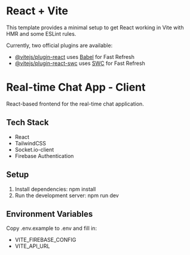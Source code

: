 # React + Vite

This template provides a minimal setup to get React working in Vite with HMR and some ESLint rules.

Currently, two official plugins are available:

- [@vitejs/plugin-react](https://github.com/vitejs/vite-plugin-react/blob/main/packages/plugin-react/README.md) uses [Babel](https://babeljs.io/) for Fast Refresh
- [@vitejs/plugin-react-swc](https://github.com/vitejs/vite-plugin-react-swc) uses [SWC](https://swc.rs/) for Fast Refresh

# Real-time Chat App - Client

React-based frontend for the real-time chat application.

## Tech Stack
- React
- TailwindCSS
- Socket.io-client
- Firebase Authentication

## Setup
1. Install dependencies: npm install
2. Run the development server: npm run dev

## Environment Variables
Copy .env.example to .env and fill in:
- VITE_FIREBASE_CONFIG
- VITE_API_URL